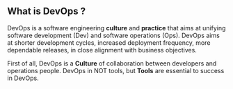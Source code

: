 ## What is DevOps ?

DevOps is a software engineering **culture** and **practice** that aims at unifying software development (Dev) and software operations (Ops).
DevOps aims at shorter development cycles, increased deployment frequency, more dependable releases, in close alignment with business objectives.

First of all, DevOps is a **Culture** of collaboration between developers and operations people. DevOps in NOT tools, but **Tools** are essential to success in DevOps.
 
